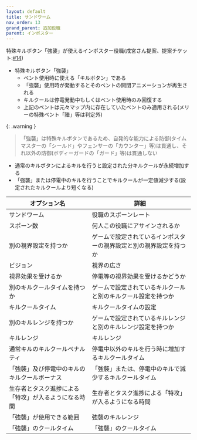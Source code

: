 ```yaml
---
layout: default
title: サンドワーム
nav_order: 13
grand_parent: 追加役職
parent: インポスター
---
```


特殊キルボタン「強襲」が使えるインポスター役職(戌宮さん提案、提案チケット:[#14](https://github.com/yukieiji/ExtremeRoles/issues/14))
- 特殊キルボタン「強襲」
  - ベント使用時に使える「キルボタン」である
  - 「強襲」使用時が発動するとそのベントの開閉アニメーションが再生される
  - キルクールは停電発動中もしくはベント使用時のみ回復する
  - 上記のベントは元々マップ内に存在していたベントのみ適用される(メリーの特殊ベント「陣」等は判定外)

{: .warning }
>
>  「強襲」は特殊キルボタンであるため、自発的な能力による防御(タイムマスターの「シールド」やフェンサーの「カウンター」等)は貫通し、それ以外の防御(ボディーガードの「ガード」等)は貫通しない

- 通常のキルボタンによるキルを行うと設定された分キルクールが永続増加する
- 「強襲」または停電中のキルを行うことでキルクールが一定値減少する(設定されたキルクールより短くなる)



|  オプション名 |  詳細  |
| ---- | ---- |
|  サンドワーム  | 役職のスポーンレート |
|  スポーン数  | 何人この役職にアサインされるか |
|  別の視界設定を持つか  |  ゲームで設定されているインポスターの視界設定と別の視界設定を持つか  |
|  ビジョン  |  視界の広さ  |
|  視界効果を受けるか  |  停電等の視界効果を受けるかどうか  |
|  別のキルクールタイムを持つか  | ゲームで設定されているキルクールと別のキルクール設定を持つか |
|  キルクールタイム  |  キルクールタイムの設定  |
|  別のキルレンジを持つか  |  ゲームで設定されているキルレンジと別のキルレンジ設定を持つか  |
|  キルレンジ  |  キルレンジ  |
|  通常キルのキルクールペナルティ  |  停電中以外のキルを行う時に増加するキルクールタイム  |
|  「強襲」及び停電中のキルのキルクールボーナス  |  「強襲」または、停電中のキルで減少するキルクールタイム   |
|  生存者とタスク進捗による「特攻」が入るようになる時間  |  生存者とタスク進捗による「特攻」が入るようになる時間  |
|  「強襲」が使用できる範囲  |  強襲のキルレンジ  |
|  「強襲」のクールタイム  |  「強襲」のクールタイム  |